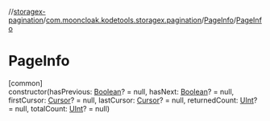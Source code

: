 //[storagex-pagination](../../../index.md)/[com.mooncloak.kodetools.storagex.pagination](../index.md)/[PageInfo](index.md)/[PageInfo](-page-info.md)

# PageInfo

[common]\
constructor(hasPrevious: [Boolean](https://kotlinlang.org/api/latest/jvm/stdlib/kotlin/-boolean/index.html)? = null, hasNext: [Boolean](https://kotlinlang.org/api/latest/jvm/stdlib/kotlin/-boolean/index.html)? = null, firstCursor: [Cursor](../-cursor/index.md)? = null, lastCursor: [Cursor](../-cursor/index.md)? = null, returnedCount: [UInt](https://kotlinlang.org/api/latest/jvm/stdlib/kotlin/-u-int/index.html)? = null, totalCount: [UInt](https://kotlinlang.org/api/latest/jvm/stdlib/kotlin/-u-int/index.html)? = null)
